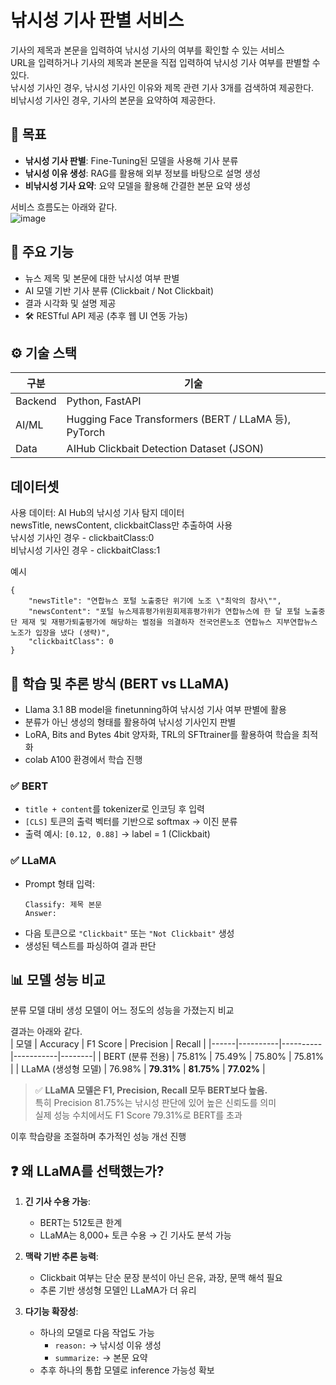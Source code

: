# 낚시성 기사 판별 서비스
기사의 제목과 본문을 입력하여 낚시성 기사의 여부를 확인할 수 있는 서비스  
URL을 입력하거나 기사의 제목과 본문을 직접 입력하여 낚시성 기사 여부를 판별할 수 있다.  
낚시성 기사인 경우, 낚시성 기사인 이유와 제목 관련 기사 3개를 검색하여 제공한다.  
비낚시성 기사인 경우, 기사의 본문을 요약하여 제공한다. 

## 🎯 목표
- **낚시성 기사 판별**: Fine-Tuning된 모델을 사용해 기사 분류  
- **낚시성 이유 생성**: RAG를 활용해 외부 정보를 바탕으로 설명 생성  
- **비낚시성 기사 요약**: 요약 모델을 활용해 간결한 본문 요약 생성  


서비스 흐름도는 아래와 같다.  
![image](https://github.com/user-attachments/assets/daf28828-3a9d-4270-b5c7-62934dad56d2)



## 📌 주요 기능

-  뉴스 제목 및 본문에 대한 낚시성 여부 판별  
-  AI 모델 기반 기사 분류 (Clickbait / Not Clickbait)  
-  결과 시각화 및 설명 제공  
- 🛠 RESTful API 제공 (추후 웹 UI 연동 가능)  


## ⚙️ 기술 스택

| 구분 | 기술 |
|------|------|
| Backend | Python, FastAPI |
| AI/ML | Hugging Face Transformers (BERT / LLaMA 등), PyTorch |
| Data | AIHub Clickbait Detection Dataset (JSON) |


## 데이터셋
사용 데이터: AI Hub의 낚시성 기사 탐지 데이터  
newsTitle, newsContent, clickbaitClass만 추출하여 사용  
낚시성 기사인 경우 - clickbaitClass:0  
비낚시성 기사인 경우 - clickbaitClass:1


예시
```
{
    "newsTitle": "연합뉴스 포털 노출중단 위기에 노조 \"최악의 참사\"",
    "newsContent": "포털 뉴스제휴평가위원회제휴평가위가 연합뉴스에 한 달 포털 노출중단 제재 및 재평가퇴출평가에 해당하는 벌점을 의결하자 전국언론노조 연합뉴스 지부연합뉴스 노조가 입장을 냈다 (생략)",
    "clickbaitClass": 0
}
```

## 🔬 학습 및 추론 방식 (BERT vs LLaMA)

- Llama 3.1 8B model을 finetunning하여 낚시성 기사 여부 판별에 활용  
- 분류가 아닌 생성의 형태를 활용하여 낚시성 기사인지 판별  
- LoRA, Bits and Bytes 4bit 양자화, TRL의 SFTtrainer를 활용하여 학습을 최적화  
- colab A100 환경에서 학습 진행

### ✅ BERT  
- `title + content`를 tokenizer로 인코딩 후 입력  
- `[CLS]` 토큰의 출력 벡터를 기반으로 softmax → 이진 분류  
- 출력 예시: `[0.12, 0.88]` → label = 1 (Clickbait)

### ✅ LLaMA  
- Prompt 형태 입력:  
  ```
  Classify: 제목 본문  
  Answer:
  ```
- 다음 토큰으로 `"Clickbait"` 또는 `"Not Clickbait"` 생성  
- 생성된 텍스트를 파싱하여 결과 판단  


  
## 📊 모델 성능 비교  
분류 모델 대비 생성 모델이 어느 정도의 성능을 가졌는지 비교

결과는 아래와 같다.  
| 모델 | Accuracy | F1 Score | Precision | Recall |
|------|----------|----------|-----------|--------|
| BERT (분류 전용) | 75.81% | 75.49% | 75.80% | 75.81% |
| LLaMA (생성형 모델) | 76.98% | **79.31%** | **81.75%** | **77.02%** |

> ✅ **LLaMA 모델은 F1, Precision, Recall 모두 BERT보다 높음.**  
> 특히 Precision 81.75%는 낚시성 판단에 있어 높은 신뢰도를 의미  
> 실제 성능 수치에서도 F1 Score 79.31%로 BERT를 초과


이후 학습량을 조절하며 추가적인 성능 개선 진행

## ❓ 왜 LLaMA를 선택했는가?

1. **긴 기사 수용 가능**:  
   - BERT는 512토큰 한계  
   - LLaMA는 8,000+ 토큰 수용 → 긴 기사도 분석 가능  

2. **맥락 기반 추론 능력**:  
   - Clickbait 여부는 단순 문장 분석이 아닌 은유, 과장, 문맥 해석 필요  
   - 추론 기반 생성형 모델인 LLaMA가 더 유리  

3. **다기능 확장성**:  
   - 하나의 모델로 다음 작업도 가능  
     - `reason:` → 낚시성 이유 생성  
     - `summarize:` → 본문 요약  
   - 추후 하나의 통합 모델로 inference 가능성 확보 
